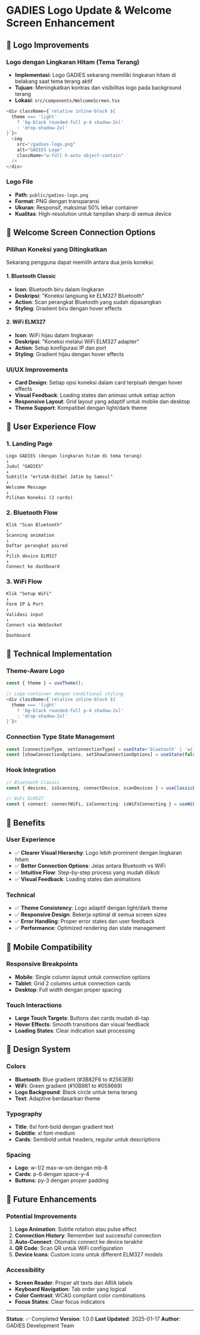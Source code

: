 # GADIES Logo Update & Welcome Screen Enhancement

## 🎨 Logo Improvements

### Logo dengan Lingkaran Hitam (Tema Terang)
- **Implementasi**: Logo GADIES sekarang memiliki lingkaran hitam di belakang saat tema terang aktif
- **Tujuan**: Meningkatkan kontras dan visibilitas logo pada background terang
- **Lokasi**: `src/components/WelcomeScreen.tsx`

```typescript
<div className={`relative inline-block ${
  theme === 'light' 
    ? 'bg-black rounded-full p-4 shadow-2xl' 
    : 'drop-shadow-2xl'
}`}>
  <img
    src="/gadies-logo.png"
    alt="GADIES Logo"
    className="w-full h-auto object-contain"
  />
</div>
```

### Logo File
- **Path**: `public/gadies-logo.png`
- **Format**: PNG dengan transparansi
- **Ukuran**: Responsif, maksimal 50% lebar container
- **Kualitas**: High-resolution untuk tampilan sharp di semua device

## 🔗 Welcome Screen Connection Options

### Pilihan Koneksi yang Ditingkatkan
Sekarang pengguna dapat memilih antara dua jenis koneksi:

#### 1. Bluetooth Classic
- **Icon**: Bluetooth biru dalam lingkaran
- **Deskripsi**: "Koneksi langsung ke ELM327 Bluetooth"
- **Action**: Scan perangkat Bluetooth yang sudah dipasangkan
- **Styling**: Gradient biru dengan hover effects

#### 2. WiFi ELM327
- **Icon**: WiFi hijau dalam lingkaran
- **Deskripsi**: "Koneksi melalui WiFi ELM327 adapter"
- **Action**: Setup konfigurasi IP dan port
- **Styling**: Gradient hijau dengan hover effects

### UI/UX Improvements
- **Card Design**: Setiap opsi koneksi dalam card terpisah dengan hover effects
- **Visual Feedback**: Loading states dan animasi untuk setiap action
- **Responsive Layout**: Grid layout yang adaptif untuk mobile dan desktop
- **Theme Support**: Kompatibel dengan light/dark theme

## 🎯 User Experience Flow

### 1. Landing Page
```
Logo GADIES (dengan lingkaran hitam di tema terang)
↓
Judul "GADIES"
↓
Subtitle "ertiGA-DiESel Jatim by Samsul"
↓
Welcome Message
↓
Pilihan Koneksi (2 cards)
```

### 2. Bluetooth Flow
```
Klik "Scan Bluetooth"
↓
Scanning animation
↓
Daftar perangkat paired
↓
Pilih device ELM327
↓
Connect ke dashboard
```

### 3. WiFi Flow
```
Klik "Setup WiFi"
↓
Form IP & Port
↓
Validasi input
↓
Connect via WebSocket
↓
Dashboard
```

## 🔧 Technical Implementation

### Theme-Aware Logo
```typescript
const { theme } = useTheme();

// Logo container dengan conditional styling
<div className={`relative inline-block ${
  theme === 'light' 
    ? 'bg-black rounded-full p-4 shadow-2xl' 
    : 'drop-shadow-2xl'
}`}>
```

### Connection Type State Management
```typescript
const [connectionType, setConnectionType] = useState<'bluetooth' | 'wifi'>('bluetooth');
const [showConnectionOptions, setShowConnectionOptions] = useState(false);
```

### Hook Integration
```typescript
// Bluetooth Classic
const { devices, isScanning, connectDevice, scanDevices } = useClassicBluetooth();

// WiFi ELM327
const { connect: connectWiFi, isConnecting: isWiFiConnecting } = useWiFiELM327();
```

## 🚀 Benefits

### User Experience
- ✅ **Clearer Visual Hierarchy**: Logo lebih prominent dengan lingkaran hitam
- ✅ **Better Connection Options**: Jelas antara Bluetooth vs WiFi
- ✅ **Intuitive Flow**: Step-by-step process yang mudah diikuti
- ✅ **Visual Feedback**: Loading states dan animations

### Technical
- ✅ **Theme Consistency**: Logo adaptif dengan light/dark theme
- ✅ **Responsive Design**: Bekerja optimal di semua screen sizes
- ✅ **Error Handling**: Proper error states dan user feedback
- ✅ **Performance**: Optimized rendering dan state management

## 📱 Mobile Compatibility

### Responsive Breakpoints
- **Mobile**: Single column layout untuk connection options
- **Tablet**: Grid 2 columns untuk connection cards
- **Desktop**: Full width dengan proper spacing

### Touch Interactions
- **Large Touch Targets**: Buttons dan cards mudah di-tap
- **Hover Effects**: Smooth transitions dan visual feedback
- **Loading States**: Clear indication saat processing

## 🎨 Design System

### Colors
- **Bluetooth**: Blue gradient (#3B82F6 to #2563EB)
- **WiFi**: Green gradient (#10B981 to #059669)
- **Logo Background**: Black circle untuk tema terang
- **Text**: Adaptive berdasarkan theme

### Typography
- **Title**: 6xl font-bold dengan gradient text
- **Subtitle**: xl font-medium
- **Cards**: Semibold untuk headers, regular untuk descriptions

### Spacing
- **Logo**: w-1/2 max-w-sm dengan mb-8
- **Cards**: p-6 dengan space-y-4
- **Buttons**: py-3 dengan proper padding

## 🔄 Future Enhancements

### Potential Improvements
1. **Logo Animation**: Subtle rotation atau pulse effect
2. **Connection History**: Remember last successful connection
3. **Auto-Connect**: Otomatis connect ke device terakhir
4. **QR Code**: Scan QR untuk WiFi configuration
5. **Device Icons**: Custom icons untuk different ELM327 models

### Accessibility
- **Screen Reader**: Proper alt texts dan ARIA labels
- **Keyboard Navigation**: Tab order yang logical
- **Color Contrast**: WCAG compliant color combinations
- **Focus States**: Clear focus indicators

---

**Status**: ✅ Completed
**Version**: 1.0.0
**Last Updated**: 2025-01-17
**Author**: GADIES Development Team
